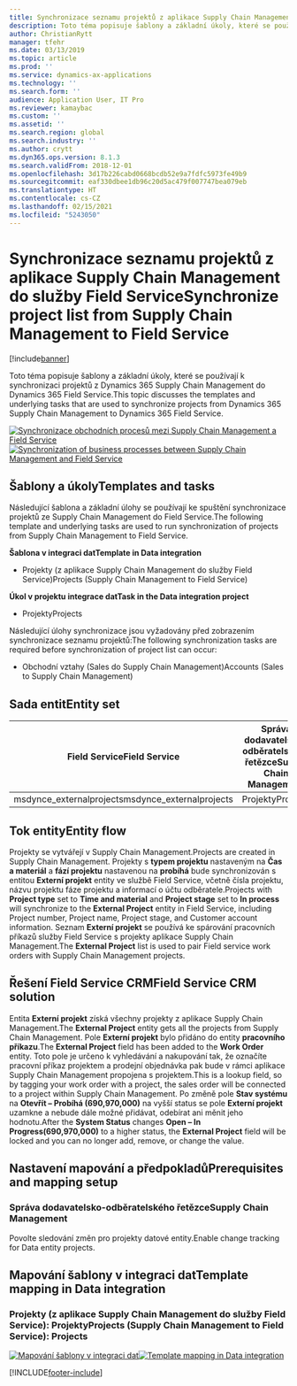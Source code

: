 ```yaml
---
title: Synchronizace seznamu projektů z aplikace Supply Chain Management do služby Field Service
description: Toto téma popisuje šablony a základní úkoly, které se používají k synchronizaci projektů z Dynamics 365 Supply Chain Management do Dynamics 365 Field Service.
author: ChristianRytt
manager: tfehr
ms.date: 03/13/2019
ms.topic: article
ms.prod: ''
ms.service: dynamics-ax-applications
ms.technology: ''
ms.search.form: ''
audience: Application User, IT Pro
ms.reviewer: kamaybac
ms.custom: ''
ms.assetid: ''
ms.search.region: global
ms.search.industry: ''
ms.author: crytt
ms.dyn365.ops.version: 8.1.3
ms.search.validFrom: 2018-12-01
ms.openlocfilehash: 3d17b226cabd0668bcdb52e9a7fdfc5973fe49b9
ms.sourcegitcommit: eaf330dbee1db96c20d5ac479f007747bea079eb
ms.translationtype: HT
ms.contentlocale: cs-CZ
ms.lasthandoff: 02/15/2021
ms.locfileid: "5243050"
---
```

# <a name="synchronize-project-list-from-supply-chain-management-to-field-service"></a><span data-ttu-id="e1c7e-103">Synchronizace seznamu projektů z aplikace Supply Chain Management do služby Field Service</span><span class="sxs-lookup"><span data-stu-id="e1c7e-103">Synchronize project list from Supply Chain Management to Field Service</span></span>

[!include[banner](../includes/banner.md)]

<span data-ttu-id="e1c7e-104">Toto téma popisuje šablony a základní úkoly, které se používají k synchronizaci projektů z Dynamics 365 Supply Chain Management do Dynamics 365 Field Service.</span><span class="sxs-lookup"><span data-stu-id="e1c7e-104">This topic discusses the templates and underlying tasks that are used to synchronize projects from Dynamics 365 Supply Chain Management to Dynamics 365 Field Service.</span></span>

<span data-ttu-id="e1c7e-105">[![Synchronizace obchodních procesů mezi Supply Chain Management a Field Service](./media/FSProjectOW.png)](./media/FSProjectOW.png)</span><span class="sxs-lookup"><span data-stu-id="e1c7e-105">[![Synchronization of business processes between Supply Chain Management and Field Service](./media/FSProjectOW.png)](./media/FSProjectOW.png)</span></span>

## <a name="templates-and-tasks"></a><span data-ttu-id="e1c7e-106">Šablony a úkoly</span><span class="sxs-lookup"><span data-stu-id="e1c7e-106">Templates and tasks</span></span>
<span data-ttu-id="e1c7e-107">Následující šablona a základní úlohy se používají ke spuštění synchronizace projektů ze Supply Chain Management do Field Service.</span><span class="sxs-lookup"><span data-stu-id="e1c7e-107">The following template and underlying tasks are used to run synchronization of projects from Supply Chain Management to Field Service.</span></span>

<span data-ttu-id="e1c7e-108">**Šablona v integraci dat**</span><span class="sxs-lookup"><span data-stu-id="e1c7e-108">**Template in Data integration**</span></span>
- <span data-ttu-id="e1c7e-109">Projekty (z aplikace Supply Chain Management do služby Field Service)</span><span class="sxs-lookup"><span data-stu-id="e1c7e-109">Projects (Supply Chain Management to Field Service)</span></span>

<span data-ttu-id="e1c7e-110">**Úkol v projektu integrace dat**</span><span class="sxs-lookup"><span data-stu-id="e1c7e-110">**Task in the Data integration project**</span></span>
- <span data-ttu-id="e1c7e-111">Projekty</span><span class="sxs-lookup"><span data-stu-id="e1c7e-111">Projects</span></span>

<span data-ttu-id="e1c7e-112">Následující úlohy synchronizace jsou vyžadovány před zobrazením synchronizace seznamu projektů:</span><span class="sxs-lookup"><span data-stu-id="e1c7e-112">The following synchronization tasks are required before synchronization of project list can occur:</span></span>
- <span data-ttu-id="e1c7e-113">Obchodní vztahy (Sales do Supply Chain Management)</span><span class="sxs-lookup"><span data-stu-id="e1c7e-113">Accounts (Sales to Supply Chain Management)</span></span> 

## <a name="entity-set"></a><span data-ttu-id="e1c7e-114">Sada entit</span><span class="sxs-lookup"><span data-stu-id="e1c7e-114">Entity set</span></span>
| <span data-ttu-id="e1c7e-115">Field Service</span><span class="sxs-lookup"><span data-stu-id="e1c7e-115">Field Service</span></span>           | <span data-ttu-id="e1c7e-116">Správa dodavatelsko-odběratelského řetězce</span><span class="sxs-lookup"><span data-stu-id="e1c7e-116">Supply Chain Management</span></span>  |
|-------------------------|-------------------------|
|<span data-ttu-id="e1c7e-117">msdynce_externalprojects</span><span class="sxs-lookup"><span data-stu-id="e1c7e-117">msdynce_externalprojects</span></span> | <span data-ttu-id="e1c7e-118">Projekty</span><span class="sxs-lookup"><span data-stu-id="e1c7e-118">Projects</span></span>                |

## <a name="entity-flow"></a><span data-ttu-id="e1c7e-119">Tok entity</span><span class="sxs-lookup"><span data-stu-id="e1c7e-119">Entity flow</span></span>
<span data-ttu-id="e1c7e-120">Projekty se vytvářejí v Supply Chain Management.</span><span class="sxs-lookup"><span data-stu-id="e1c7e-120">Projects are created in Supply Chain Management.</span></span> <span data-ttu-id="e1c7e-121">Projekty s **typem projektu** nastaveným na **Čas a materiál** a **fází projektu** nastavenou na **probíhá** bude synchronizován s entitou **Externí projekt** entity ve službě Field Service, včetně čísla projektu, názvu projektu fáze projektu a informací o účtu odběratele.</span><span class="sxs-lookup"><span data-stu-id="e1c7e-121">Projects with **Project type** set to **Time and material** and **Project stage** set to **In process** will synchronize to the **External Project** entity in Field Service, including Project number, Project name, Project stage, and Customer account information.</span></span> <span data-ttu-id="e1c7e-122">Seznam **Externí projekt** se používá ke spárování pracovních příkazů služby Field Service s projekty aplikace Supply Chain Management.</span><span class="sxs-lookup"><span data-stu-id="e1c7e-122">The **External Project** list is used to pair Field service work orders with Supply Chain Management projects.</span></span>

## <a name="field-service-crm-solution"></a><span data-ttu-id="e1c7e-123">Řešení Field Service CRM</span><span class="sxs-lookup"><span data-stu-id="e1c7e-123">Field Service CRM solution</span></span>
<span data-ttu-id="e1c7e-124">Entita **Externí projekt** získá všechny projekty z aplikace Supply Chain Management.</span><span class="sxs-lookup"><span data-stu-id="e1c7e-124">The **External Project** entity gets all the projects from Supply Chain Management.</span></span> <span data-ttu-id="e1c7e-125">Pole **Externí projekt** bylo přidáno do entity **pracovního příkazu**.</span><span class="sxs-lookup"><span data-stu-id="e1c7e-125">The **External Project** field has been added to the **Work Order** entity.</span></span> <span data-ttu-id="e1c7e-126">Toto pole je určeno k vyhledávání a nakupování tak, že označíte pracovní příkaz projektem a prodejní objednávka pak bude v rámci aplikace Supply Chain Management propojena s projektem.</span><span class="sxs-lookup"><span data-stu-id="e1c7e-126">This is a lookup field, so by tagging your work order with a project, the sales order will be connected to a project within Supply Chain Management.</span></span> <span data-ttu-id="e1c7e-127">Po změně pole **Stav systému** na **Otevřít – Probíhá (690,970,000)** na vyšší status se pole **Externí projekt** uzamkne a nebude dále možné přidávat, odebírat ani měnit jeho hodnotu.</span><span class="sxs-lookup"><span data-stu-id="e1c7e-127">After the **System Status** changes **Open – In Progress(690,970,000)** to a higher status, the **External Project** field will be locked and you can no longer add, remove, or change the value.</span></span>

## <a name="prerequisites-and-mapping-setup"></a><span data-ttu-id="e1c7e-128">Nastavení mapování a předpokladů</span><span class="sxs-lookup"><span data-stu-id="e1c7e-128">Prerequisites and mapping setup</span></span>
### <a name="supply-chain-management"></a><span data-ttu-id="e1c7e-129">Správa dodavatelsko-odběratelského řetězce</span><span class="sxs-lookup"><span data-stu-id="e1c7e-129">Supply Chain Management</span></span>
<span data-ttu-id="e1c7e-130">Povolte sledování změn pro projekty datové entity.</span><span class="sxs-lookup"><span data-stu-id="e1c7e-130">Enable change tracking for Data entity projects.</span></span>

## <a name="template-mapping-in-data-integration"></a><span data-ttu-id="e1c7e-131">Mapování šablony v integraci dat</span><span class="sxs-lookup"><span data-stu-id="e1c7e-131">Template mapping in Data integration</span></span>


### <a name="projects-supply-chain-management-to-field-service-projects"></a><span data-ttu-id="e1c7e-132">Projekty (z aplikace Supply Chain Management do služby Field Service): Projekty</span><span class="sxs-lookup"><span data-stu-id="e1c7e-132">Projects (Supply Chain Management to Field Service): Projects</span></span>

<span data-ttu-id="e1c7e-133">[![Mapování šablony v integraci dat](./media/FSProject1.png)](./media/FSProject1.png)</span><span class="sxs-lookup"><span data-stu-id="e1c7e-133">[![Template mapping in Data integration](./media/FSProject1.png)](./media/FSProject1.png)</span></span>


[!INCLUDE[footer-include](../../includes/footer-banner.md)]
